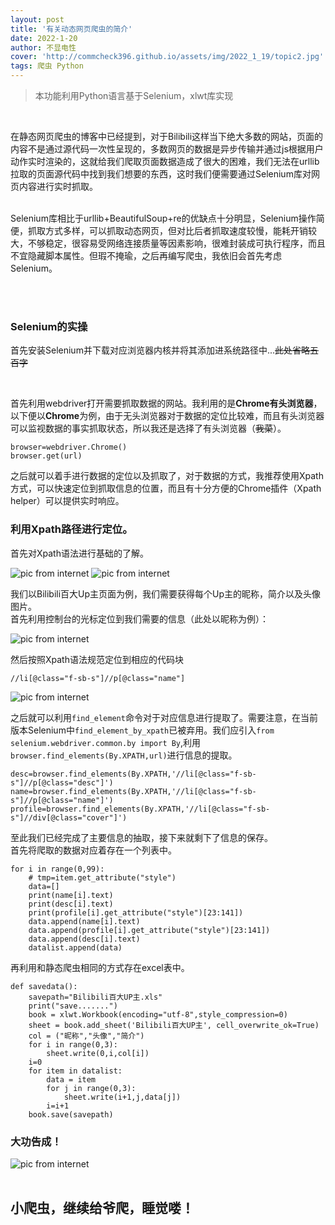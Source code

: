 ```yaml
---
layout: post
title: '有关动态网页爬虫的简介'
date: 2022-1-20
author: 不显电性
cover: 'http://commcheck396.github.io/assets/img/2022_1_19/topic2.jpg'
tags: 爬虫 Python
---
```



> 本功能利用Python语言基于Selenium，xlwt库实现

<br/>

在静态网页爬虫的博客中已经提到，对于Bilibili这样当下绝大多数的网站，页面的内容不是通过源代码一次性呈现的，多数网页的数据是异步传输并通过js根据用户动作实时渲染的，这就给我们爬取页面数据造成了很大的困难，我们无法在urllib拉取的页面源代码中找到我们想要的东西，这时我们便需要通过Selenium库对网页内容进行实时抓取。

<br/>
<!--可以看出，对于网页爬取此种方法仅需要利用Selenium一种库-->
Selenium库相比于urllib+BeautifulSoup+re的优缺点十分明显，Selenium操作简便，抓取方式多样，可以抓取动态网页，但对比后者抓取速度较慢，能耗开销较大，不够稳定，很容易受网络连接质量等因素影响，很难封装成可执行程序，而且不宜隐藏脚本属性。但瑕不掩瑜，之后再编写爬虫，我依旧会首先考虑Selenium。
<!--针对我coding过程中对这两种爬取方法的理解，-->

<br/><br/>
### Selenium的实操
首先安装Selenium并下载对应浏览器内核并将其添加进系统路径中...~~此处省略五百字~~

<br/>

首先利用webdriver打开需要抓取数据的网站。我利用的是**Chrome有头浏览器**，以下便以**Chrome**为例，由于无头浏览器对于数据的定位比较难，而且有头浏览器可以监视数据的事实抓取状态，所以我还是选择了有头浏览器（~~我菜~~）。
```
browser=webdriver.Chrome()
browser.get(url)
```
之后就可以着手进行数据的定位以及抓取了，对于数据的方式，我推荐使用Xpath方式，可以快速定位到抓取信息的位置，而且有十分方便的Chrome插件（Xpath helper）可以提供实时响应。
### 利用Xpath路径进行定位。  
首先对Xpath语法进行基础的了解。

![pic from internet](http://commcheck396.github.io/assets/img/2022_1_19/pic7.png)
![pic from internet](http://commcheck396.github.io/assets/img/2022_1_19/pic9.png)

我们以Bilibili百大Up主页面为例，我们需要获得每个Up主的昵称，简介以及头像图片。  
首先利用控制台的光标定位到我们需要的信息（此处以昵称为例）：

![pic from internet](http://commcheck396.github.io/assets/img/2022_1_19/pic6.png)

然后按照Xpath语法规范定位到相应的代码块<br/>

`//li[@class="f-sb-s"]//p[@class="name"]`

![pic from internet](http://commcheck396.github.io/assets/img/2022_1_19/pic5.png)

之后就可以利用`find_element`命令对于对应信息进行提取了。需要注意，在当前版本Selenium中`find_element_by_xpath`已被弃用。我们应引入`from selenium.webdriver.common.by import By`,利用`browser.find_elements(By.XPATH,url)`进行信息的提取。<br/>
```
desc=browser.find_elements(By.XPATH,'//li[@class="f-sb-s"]//p[@class="desc"]')
name=browser.find_elements(By.XPATH,'//li[@class="f-sb-s"]//p[@class="name"]')
profile=browser.find_elements(By.XPATH,'//li[@class="f-sb-s"]//div[@class="cover"]')
```
至此我们已经完成了主要信息的抽取，接下来就剩下了信息的保存。
<br/>
首先将爬取的数据对应着存在一个列表中。
```
for i in range(0,99):
    # tmp=item.get_attribute("style")
    data=[]
    print(name[i].text)
    print(desc[i].text)
    print(profile[i].get_attribute("style")[23:141])
    data.append(name[i].text)
    data.append(profile[i].get_attribute("style")[23:141])
    data.append(desc[i].text)
    datalist.append(data)
```

再利用和静态爬虫相同的方式存在excel表中。   
```
def savedata():
    savepath="Bilibili百大UP主.xls"
    print("save.......")
    book = xlwt.Workbook(encoding="utf-8",style_compression=0)
    sheet = book.add_sheet('Bilibili百大UP主', cell_overwrite_ok=True)
    col = ("昵称","头像","简介")
    for i in range(0,3):
        sheet.write(0,i,col[i])  
    i=0
    for item in datalist:
        data = item
        for j in range(0,3):
            sheet.write(i+1,j,data[j]) 
        i=i+1 
    book.save(savepath) 
```

### 大功告成！

![pic from internet](http://commcheck396.github.io/assets/img/2022_1_19/pic8.png)
<br/>
<br/>
## 小爬虫，继续给爷爬，睡觉喽！